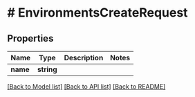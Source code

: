 # # EnvironmentsCreateRequest

## Properties

Name | Type | Description | Notes
------------ | ------------- | ------------- | -------------
**name** | **string** |  |

[[Back to Model list]](../../README.md#models) [[Back to API list]](../../README.md#endpoints) [[Back to README]](../../README.md)
